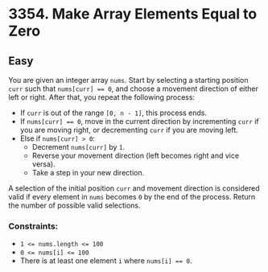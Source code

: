 # 3354. Make Array Elements Equal to Zero

## Easy

You are given an integer array `nums`. Start by selecting a starting position `curr` such that `nums[curr] == 0`, and
choose a movement direction of either left or right. After that, you repeat the following process:

- If `curr` is out of the range `[0, n - 1]`, this process ends.
- If `nums[curr] == 0`, move in the current direction by incrementing `curr` if you are moving right, or decrementing
  `curr` if you are moving left.
- Else if `nums[curr] > 0`:
    - Decrement `nums[curr]` by `1`.
    - Reverse your movement direction (left becomes right and vice versa).
    - Take a step in your new direction.

A selection of the initial position `curr` and movement direction is considered valid if every element in `nums` becomes
`0` by the end of the process. Return the number of possible valid selections.

### Constraints:

- `1 <= nums.length <= 100`
- `0 <= nums[i] <= 100`
- There is at least one element `i` where `nums[i] == 0`.
